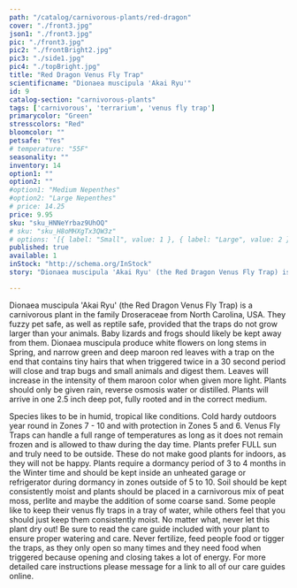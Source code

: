 ```yaml
---
path: "/catalog/carnivorous-plants/red-dragon"
cover: "./front3.jpg"
json1: "./front3.jpg"
pic: "./front3.jpg"
pic2: "./frontBright2.jpg"
pic3: "./side1.jpg"
pic4: "./topBright.jpg"
title: "Red Dragon Venus Fly Trap"
scientificname: "Dionaea muscipula 'Akai Ryu'"
id: 9 
catalog-section: "carnivorous-plants"
tags: ['carnivorous', 'terrarium', 'venus fly trap']
primarycolor: "Green"
stresscolors: "Red"
bloomcolor: ""
petsafe: "Yes"
# temperature: "55F"
seasonality: ""
inventory: 14
option1: ""
option2: ""
#option1: "Medium Nepenthes"
#option2: "Large Nepenthes"
# price: 14.25
price: 9.95
sku: "sku_HNNeYrbaz9UhOQ"
# sku: "sku_H8oMHXgTx3QW3z"
# options: '[{ label: "Small", value: 1 }, { label: "Large", value: 2 }]'
published: true
available: 1
inStock: "http://schema.org/InStock"
story: "Dionaea muscipula 'Akai Ryu' (the Red Dragon Venus Fly Trap) is a carnivorous plant in the family Droseraceae from North Carolina, USA."

---
```

Dionaea muscipula 'Akai Ryu' (the Red Dragon Venus Fly Trap) is a carnivorous plant in the family Droseraceae from North Carolina, USA. They fuzzy pet safe, as well as reptile safe, provided that the traps do not grow larger than your animals. Baby lizards and frogs should likely be kept away from them. Dionaea muscipula produce white flowers on long stems in Spring, and narrow green and deep maroon red leaves with a trap on the end that contains tiny hairs that when triggered twice in a 30 second period will close and trap bugs and small animals and digest them. Leaves will increase in the intensity of them maroon color when given more light. Plants should only be given rain, reverse osmosis water or distilled. Plants will arrive in one 2.5 inch deep pot, fully rooted and in the correct medium.

Species likes to be in humid, tropical like conditions. Cold hardy outdoors year round in Zones 7 - 10 and with protection in Zones 5 and 6. Venus Fly Traps can handle a full range of temperatures as long as it does not remain frozen and is allowed to thaw during the day time. Plants prefer FULL sun and truly need to be outside. These do not make good plants for indoors, as they will not be happy. Plants require a dormancy period of 3 to 4 months in the Winter time and should be kept inside an unheated garage or refrigerator during dormancy in zones outside of 5 to 10. Soil should be kept consistently moist and plants should be placed in a carnivorous mix of peat moss, perlite and maybe the addition of some coarse sand. Some people like to keep their venus fly traps in a tray of water, while others feel that you should just keep them consistently moist. No matter what, never let this plant dry out! Be sure to read the care guide included with your plant to ensure proper watering and care. Never fertilize, feed people food or tigger the traps, as they only open so many times and they need food when triggered because opening and closing takes a lot of energy. For more detailed care instructions please message for a link to all of our care guides online.
